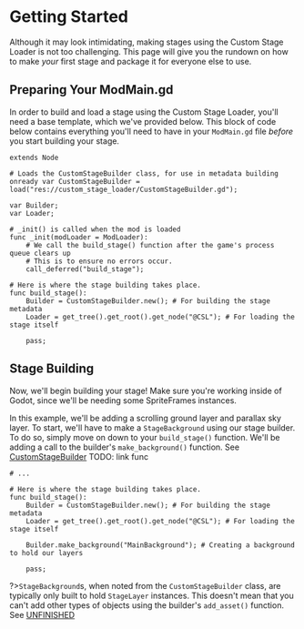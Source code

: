 # Getting Started

Although it may look intimidating, making stages using the Custom Stage Loader is not too challenging.
This page will give you the rundown on how to make *your* first stage and package it for everyone else to use.

[](./notice.md ':include')

## Preparing Your ModMain.gd

In order to build and load a stage using the Custom Stage Loader, you'll need a base template, which we've provided below.
This block of code below contains everything you'll need to have in your `ModMain.gd` file *before* you start building your stage.

```gdscript
extends Node

# Loads the CustomStageBuilder class, for use in metadata building
onready var CustomStageBuilder = load("res://custom_stage_loader/CustomStageBuilder.gd");

var Builder;
var Loader;

# _init() is called when the mod is loaded
func _init(modLoader = ModLoader):
	# We call the build_stage() function after the game's process queue clears up
	# This is to ensure no errors occur.
	call_deferred("build_stage");

# Here is where the stage building takes place.
func build_stage():
	Builder = CustomStageBuilder.new(); # For building the stage metadata
	Loader = get_tree().get_root().get_node("@CSL"); # For loading the stage itself
	
	pass;
```
 
## Stage Building

Now, we'll begin building your stage! Make sure you're working inside of Godot, since we'll be needing some SpriteFrames instances.

In this example, we'll be adding a scrolling ground layer and parallax sky layer. 
To start, we'll have to make a `StageBackground` using our stage builder. To do so, simply move on down to your `build_stage()` function.
We'll be adding a call to the builder's `make_background()` function. See [CustomStageBuilder](API/CSL/CustomStageBuilder.md) TODO: link func

```gdscript
# ...

# Here is where the stage building takes place.
func build_stage():
	Builder = CustomStageBuilder.new(); # For building the stage metadata
	Loader = get_tree().get_root().get_node("@CSL"); # For loading the stage itself
	
	Builder.make_background("MainBackground"); # Creating a background to hold our layers
	
	pass;
```

?>`StageBackground`s, when noted from the `CustomStageBuilder` class, are typically only built to hold `StageLayer` instances.
This doesn't mean that you can't add other types of objects using the builder's `add_asset()` function. See [UNFINISHED]()


